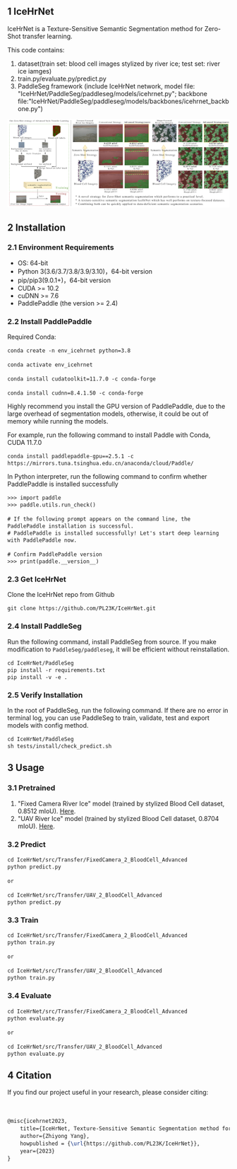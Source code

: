 ## 1 IceHrNet
IceHrNet is a Texture-Sensitive Semantic Segmentation method for Zero-Shot transfer learning.

This code contains:
1. dataset(train set: blood cell images stylized by river ice; test set: river ice iamges)
2. train.py/evaluate.py/predict.py
3. PaddleSeg framework (include IceHrNet network, model file: "IceHrNet/PaddleSeg/paddleseg/models/icehrnet.py"; backbone file:"IceHrNet/PaddleSeg/paddleseg/models/backbones/icehrnet_backbone.py")

<div align="center">
<img src="./abstract.png"  width = "800" />  
</div>

## 2 Installation

### 2.1 Environment Requirements
- OS: 64-bit
- Python 3(3.6/3.7/3.8/3.9/3.10)，64-bit version
- pip/pip3(9.0.1+)，64-bit version
- CUDA >= 10.2
- cuDNN >= 7.6
- PaddlePaddle (the version >= 2.4)

### 2.2 Install PaddlePaddle

Required Conda:
```
conda create -n env_icehrnet python=3.8

conda activate env_icehrnet

conda install cudatoolkit=11.7.0 -c conda-forge

conda install cudnn=8.4.1.50 -c conda-forge 
```


Highly recommend you install the GPU version of PaddlePaddle, due to the large overhead of segmentation models, otherwise, it could be out of memory while running the models.

For example, run the following command to install Paddle with Conda, CUDA 11.7.0

```
conda install paddlepaddle-gpu==2.5.1 -c https://mirrors.tuna.tsinghua.edu.cn/anaconda/cloud/Paddle/
```


In Python interpreter, run the following command to confirm whether PaddlePaddle is installed successfully

```
>>> import paddle
>>> paddle.utils.run_check()

# If the following prompt appears on the command line, the PaddlePaddle installation is successful.
# PaddlePaddle is installed successfully! Let's start deep learning with PaddlePaddle now.

# Confirm PaddlePaddle version
>>> print(paddle.__version__)

```

### 2.3 Get IceHrNet

Clone the IceHrNet repo from Github

```
git clone https://github.com/PL23K/IceHrNet.git
```

### 2.4 Install PaddleSeg

Run the following command, install PaddleSeg from source. If you make modification to `PaddleSeg/paddleseg`, it will be efficient without reinstallation.

```
cd IceHrNet/PaddleSeg
pip install -r requirements.txt
pip install -v -e .
```

### 2.5 Verify Installation
In the root of PaddleSeg, run the following command.
If there are no error in terminal log, you can use PaddleSeg to train, validate, test and export models with config method.

```
cd IceHrNet/PaddleSeg
sh tests/install/check_predict.sh
```

## 3 Usage

### 3.1 Pretrained

1. "Fixed Camera River Ice" model (trained by stylized Blood Cell dataset, 0.8512 mIoU). [Here](./src/Transfer/FixedCamera_2_BloodCell_Advanced/output/20230915065614/best_model/README.md).
2. "UAV River Ice" model (trained by stylized Blood Cell dataset, 0.8704 mIoU). [Here](./src/Transfer/UAV_2_BloodCell_Advanced/output/20230915070734/best_model/README.md).

### 3.2 Predict

```
cd IceHrNet/src/Transfer/FixedCamera_2_BloodCell_Advanced
python predict.py

or

cd IceHrNet/src/Transfer/UAV_2_BloodCell_Advanced
python predict.py
```

### 3.3 Train

```
cd IceHrNet/src/Transfer/FixedCamera_2_BloodCell_Advanced
python train.py

or

cd IceHrNet/src/Transfer/UAV_2_BloodCell_Advanced
python train.py
```

### 3.4 Evaluate

```
cd IceHrNet/src/Transfer/FixedCamera_2_BloodCell_Advanced
python evaluate.py

or

cd IceHrNet/src/Transfer/UAV_2_BloodCell_Advanced
python evaluate.py
```

## 4 Citation
If you find our project useful in your research, please consider citing:

```latex


@misc{icehrnet2023,
    title={IceHrNet, Texture-Sensitive Semantic Segmentation method for Zero-Shot transfer learning},
    author={Zhiyong Yang},
    howpublished = {\url{https://github.com/PL23K/IceHrNet}},
    year={2023}
}